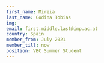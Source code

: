 ```yaml
---
first_name: Mireia
last_name: Codina Tobias
img: 
email: first.middle.last@imp.ac.at
country: Spain
member_from: July 2021
member_till: now
position: VBC Summer Student
---
```

